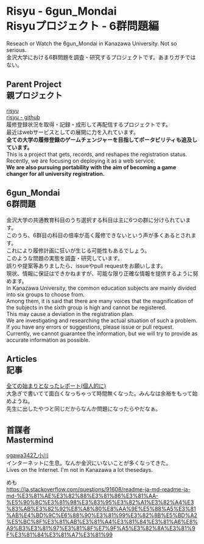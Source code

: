 # Risyu - 6gun_Mondai<br>Risyuプロジェクト - 6群問題編

Reseach or Watch the 6gun_Mondai in Kanazawa University. Not so serious.<br>
金沢大学における6群問題を調査・研究するプロジェクトです。あまりガチではない。

## Parent Project<br>親プロジェクト
[risyu](https://kurisyushien.org)<br>
[risyu - github](https://github.com/ogawa3427/risyu)<br>
履修登録状況を取得・記録・成形して再配信するプロジェクトです。<br>
最近はwebサービスとしての展開に力を入れています。<br>
**全ての大学の履修登録のゲームチェンジャーを目指してポータビリティも追及しています。**<br>
This is a project that gets, records, and reshapes the registration status.<br>
Recently, we are focusing on deploying it as a web service.<br>
**We are also pursuing portability with the aim of becoming a game changer for all university registration.**<br>

## 6gun_Mondai<br>6群問題
金沢大学の共通教育科目のうち選択する科目は主に6つの群に分けられています。<br>
このうち、6群目の科目の倍率が高く履修できないという声が多くあるとされます。<br>
これにより履修計画に狂いが生じる可能性もあるでしょう。<br>
このような問題の実態を調査・研究しています。<br>
誤りや提案等ありましたら、issueやpull requestをお願いします。<br>
現状、情報に保証はできかねますが、可能な限り正確な情報を提供するように努めます。<br>
In Kanazawa University, the common education subjects are mainly divided into six groups to choose from.<br>
Among them, it is said that there are many voices that the magnification of the subjects in the sixth group is high and cannot be registered.<br>
This may cause a deviation in the registration plan.<br>
We are investigating and researching the actual situation of such a problem.<br>
If you have any errors or suggestions, please issue or pull request.<br>
Currently, we cannot guarantee the information, but we will try to provide as accurate information as possible.<br>

## Articles<br>記事
[全ての始まりとなったレポート(個人的に)](Suri_repo/Suri_repo.docx)<br>
大急ぎで書いてて面白くなっちゃって時間無くなった。みんなは余裕をもって始めようね。<br>
先生に出したやつと同じだからなんか問題になったらやだなぁ。<br>

## 首謀者<br>Mastermind
[ogawa3427_小川](https://sites.google.com/view/ogawa34)<br>
インターネットに生息。なんか金沢にいないことが多くなってきた。<br>
Lives on the Internet. I'm not in Kanazawa a lot thesedays.<br>

めも  
https://ja.stackoverflow.com/questions/91608/readme-ja-md-readme-ja-md-%E3%81%AE%E3%82%88%E3%81%86%E3%81%AA-%E5%90%8C%E3%81%98%E3%83%95%E3%82%A1%E3%82%A4%E3%83%AB%E3%82%92%E8%A8%80%E8%AA%9E%E5%88%A5%E3%81%AB%E4%BD%9C%E6%88%90%E3%81%99%E3%82%8B%E5%BD%A2%E5%BC%8F%E3%81%AB%E3%81%A4%E3%81%84%E3%81%A6%E8%A9%B3%E3%81%97%E3%81%8F%E7%9F%A5%E3%82%8A%E3%81%9F%E3%81%84%E3%81%A7%E3%81%99